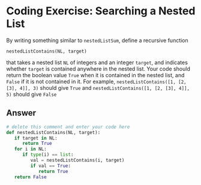 # Coding Exercise: Searching a Nested List
By writing something similar to `nestedListSum`, define a recursive function
```
nestedListContains(NL, target)
```
that takes a nested list `NL` of integers and an integer `target`, and indicates whether `target` is contained anywhere in the nested list. Your code should return the boolean value `True` when it is contained in the nested list, and `False` if it is not contained in it.
For example, `nestedListContains([1, [2, [3], 4]], 3)` should give `True` and `nestedListContains([1, [2, [3], 4]], 5)` should give `False`

## Answer 
```python
# delete this comment and enter your code here
def nestedListContains(NL, target):
   if target in NL:
      return True
   for i in NL:
      if type(i) == list:
         val = nestedListContains(i, target)
         if val == True:
            return True
   return False
```

